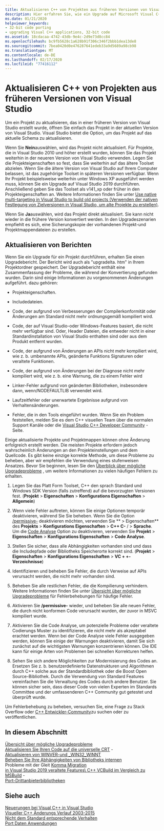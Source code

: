 ```yaml
---
title: Aktualisieren C++ von Projekten aus früheren Versionen von Visual Studio
description: Hier erfahren Sie, wie ein Upgrade auf Microsoft Visual C++-Projekte aus älteren Visual Studio-Versionen ausgeführt wird.
ms.date: 01/21/2020
helpviewer_keywords:
- 32-bit code porting
- upgrading Visual C++ applications, 32-bit code
ms.assetid: 18cdacaa-4742-43db-9e4c-2d9e73d8cc84
ms.openlocfilehash: bc9fb5628c1a628b91f306c346f2bbb1dea13de8
ms.sourcegitcommit: 7bea0420d0e476287641edeb33a9d5689a98cb98
ms.translationtype: MT
ms.contentlocale: de-DE
ms.lasthandoff: 02/17/2020
ms.locfileid: "77416112"
---
```

# <a name="upgrade-c-projects-from-earlier-versions-of-visual-studio"></a>Aktualisieren C++ von Projekten aus früheren Versionen von Visual Studio

Um ein Projekt zu aktualisieren, das in einer früheren Version von Visual Studio erstellt wurde, öffnen Sie einfach das Projekt in der aktuellen Version von Visual Studio. Visual Studio bietet die Option, um das Projekt auf das aktuelle Schema zu aktualisieren.

Wenn Sie **Nein**auswählen, wird das Projekt nicht aktualisiert. Für Projekte, die in Visual Studio 2010 und höher erstellt wurden, können Sie das Projekt weiterhin in der neueren Version von Visual Studio verwenden. Legen Sie die Projekteigenschaften so fest, dass Sie weiterhin auf das ältere Toolset abzielen. Wenn Sie die ältere Version von Visual Studio auf Ihrem Computer belassen, ist das zugehörige Toolset in späteren Versionen verfügbar. Wenn Ihr Projekt beispielsweise weiterhin unter Windows XP ausgeführt werden muss, können Sie ein Upgrade auf Visual Studio 2019 durchführen. Anschließend geben Sie das Toolset als v141_xp oder früher in den Projekteigenschaften an. Weitere Informationen finden Sie unter [Use native multi-targeting in Visual Studio to build old projects (Verwenden der nativen Festlegung von Zielversionen in Visual Studio, um alte Projekte zu erstellen)](use-native-multi-targeting.md).

Wenn Sie **Ja**auswählen, wird das Projekt direkt aktualisiert. Sie kann nicht wieder in die frühere Version konvertiert werden. In den Upgradeszenarien empfiehlt es sich, eine Sicherungskopie der vorhandenen Projekt-und Projektmappendateien zu erstellen.

## <a name="upgrade-reports"></a>Aktualisieren von Berichten

Wenn Sie ein Upgrade für ein Projekt durchführen, erhalten Sie einen Upgradebericht. Der Bericht wird auch als "upgradelta. htm" in Ihrem Projektordner gespeichert. Der Upgradebericht enthält eine Zusammenfassung der Probleme, die während der Konvertierung gefunden wurden. Darin sind einige Informationen zu vorgenommenen Änderungen aufgeführt. dazu gehören:

- Projekteigenschaften.

- Includedateien.

- Code, der aufgrund von Verbesserungen der Compilerkonformität oder Änderungen am Standard nicht mehr ordnungsgemäß kompiliert wird.

- Code, der auf Visual Studio-oder Windows-Features basiert, die nicht mehr verfügbar sind. Oder, Header Dateien, die entweder nicht in einer Standardinstallation von Visual Studio enthalten sind oder aus dem Produkt entfernt wurden.

- Code, der aufgrund von Änderungen an APIs nicht mehr kompiliert wird, wie z. b. umbenannte APIs, geänderte Funktions Signaturen oder veraltete Funktionen.

- Code, der aufgrund von Änderungen bei der Diagnose nicht mehr kompiliert wird, wie z. b. eine Warnung, die zu einem Fehler wird

- Linker-Fehler aufgrund von geänderten Bibliotheken, insbesondere dann, wenn/NODEFAULTLIB verwendet wird.

- Laufzeitfehler oder unerwartete Ergebnisse aufgrund von Verhaltensänderungen.

- Fehler, die in den Tools eingeführt wurden. Wenn Sie ein Problem feststellen, melden Sie es dem C++ visuellen Team über die normalen Support Kanäle oder die [Visual Studio C++ Developer Community](https://developercommunity.visualstudio.com/spaces/62/index.html) -Seite.

Einige aktualisierte Projekte und Projektmappen können ohne Änderung erfolgreich erstellt werden. Die meisten Projekte erfordern jedoch wahrscheinlich Änderungen an den Projekteinstellungen und dem Quellcode. Es gibt keine einzige korrekte Methode, um diese Probleme zu beheben, aber wir empfehlen die Verwendung eines stufenweisen Ansatzes. Bevor Sie beginnen, lesen Sie den [Überblick über mögliche Upgradeprobleme](../porting/overview-of-potential-upgrade-issues-visual-cpp.md) , um weitere Informationen zu vielen häufigen Fehlern zu erhalten.

1. Legen Sie das Platt Form Toolset, C++ den sprach Standard und Windows SDK Version (falls zutreffend) auf die bevorzugten Versionen fest. (**Projekt** > **Eigenschaften** > **Konfigurations Eigenschaften** > **Allgemein**)

1. Wenn viele Fehler auftreten, können Sie einige Optionen temporär deaktivieren, während Sie Sie beheben. Wenn Sie die Option [/permissive-](../build/reference/permissive-standards-conformance.md) deaktivieren möchten, verwenden Sie ** > Eigenschaften** des **Projekts** > **Konfigurations Eigenschaften** > **C++ C-** / > **Sprache**. Um die [Code Analyse](/cpp/code-quality/code-analysis-for-c-cpp-overview) Option zu deaktivieren, verwenden Sie **Projekt** > **Eigenschaften** > **Konfigurations Eigenschaften** > **Code Analyse**.

1. Stellen Sie sicher, dass alle Abhängigkeiten vorhanden sind und dass die Includepfade oder Bibliotheks Speicherorte korrekt sind. (**Projekt** > **Eigenschaften** > **Konfigurations Eigenschaften** > **VC + +-Verzeichnisse**)

1. Identifizieren und beheben Sie Fehler, die durch Verweise auf APIs verursacht werden, die nicht mehr vorhanden sind.

1. Beheben Sie alle restlichen Fehler, die die Kompilierung verhindern. Weitere Informationen finden Sie unter [Übersicht über mögliche Upgradeprobleme](../porting/overview-of-potential-upgrade-issues-visual-cpp.md) für Fehlerbehebungen für häufige Fehler.

1. Aktivieren Sie **/permissive-** wieder, und beheben Sie alle neuen Fehler, die durch nicht konformen Code verursacht wurden, der zuvor in MSVC kompiliert wurde.

1. Aktivieren Sie die Code Analyse, um potenzielle Probleme oder veraltete Codierungs Muster zu identifizieren, die nicht mehr als akzeptabel erachtet werden. Wenn bei der Code Analyse viele Fehler ausgegeben werden, können Sie einige der Warnungen deaktivieren, damit Sie sich zunächst auf die wichtigsten Warnungen konzentrieren können. Die IDE kann für einige Arten von Problemen bei schnellen Korrekturen helfen.

1. Sehen Sie sich andere Möglichkeiten zur Modernisierung des Codes an. Ersetzen Sie z. b. benutzerdefinierte Datenstrukturen und Algorithmen durch C++ solche aus der Standardbibliothek oder die Boost Open Source-Bibliothek. Durch die Verwendung von Standard Features vereinfachen Sie die Verwaltung des Codes durch andere Benutzer. Sie können sicher sein, dass dieser Code von vielen Experten im Standards Committee und der umfassenderen C++ Community gut getestet und überprüft wurde.

Um Fehlerbehebung zu beheben, versuchen Sie, eine Frage zu Stack Overflow oder [ C++ Entwickler-Community](https://developercommunity.visualstudio.com/spaces/62/index.html)zu suchen oder zu veröffentlichen.

## <a name="in-this-section"></a>In diesem Abschnitt

[Übersicht über mögliche Upgradeprobleme](overview-of-potential-upgrade-issues-visual-cpp.md)\
[Aktualisieren Sie Ihren Code auf die universelle CRT](upgrade-your-code-to-the-universal-crt.md) -\
[Aktualisieren von WINVER-und _WIN32_WINNT](modifying-winver-and-win32-winnt.md)\
[Beheben Sie Ihre Abhängigkeiten von Bibliotheks internen](fix-your-dependencies-on-library-internals.md)\
Probleme mit der Gleit [Komma Migration](floating-point-migration-issues.md)\
[in Visual Studio 2019 veraltete Features\ C++ ](features-deprecated-in-visual-studio.md)
[VCBuild im Vergleich zu MSBuild](build-system-changes.md) -\
[Port-Drittanbieterbibliotheken](porting-third-party-libraries.md)

## <a name="see-also"></a>Siehe auch

[Neuerungen bei Visual C++ in Visual Studio](../overview/what-s-new-for-visual-cpp-in-visual-studio.md)\
[Visueller C++ Änderungs Verlauf 2003-2015](../porting/visual-cpp-change-history-2003-2015.md)\
[Nicht dem Standard entsprechende Verhalten](../cpp/nonstandard-behavior.md)\
[Port Daten Anwendungen](../data/data-access-programming-mfc-atl.md)
